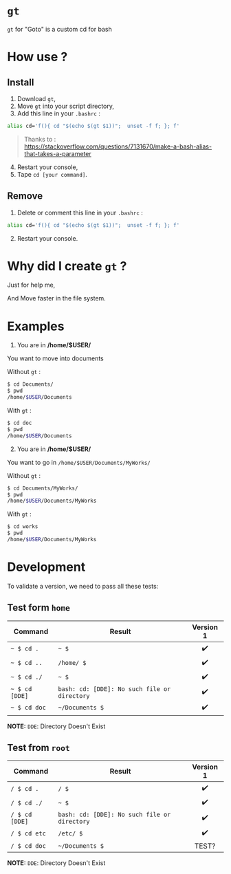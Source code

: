 # `gt`

`gt` for "Goto" is a custom cd for bash

# How use ?

## Install

1. Download `gt`,
2. Move `gt` into your script directory,
3. Add this line in your `.bashrc` :

```bash
alias cd='f(){ cd "$(echo $(gt $1))";  unset -f f; }; f'
```

> Thanks to :  
> https://stackoverflow.com/questions/7131670/make-a-bash-alias-that-takes-a-parameter

4. Restart your console,
5. Tape `cd [your command]`.

## Remove

1. Delete or comment this line in your `.bashrc` :

```bash
alias cd='f(){ cd "$(echo $(gt $1))";  unset -f f; }; f'
```

2. Restart your console.

# Why did I create `gt` ?

Just for help me,  

And Move faster in the file system.

# Examples

1. You are in **/home/$USER/**

You want to move into documents

Without `gt` :
```sh
$ cd Documents/
$ pwd
/home/$USER/Documents
```

With `gt` :

```sh
$ cd doc
$ pwd
/home/$USER/Documents
```

2. You are in **/home/$USER/**  

You want to go in `/home/$USER/Documents/MyWorks/`

Without `gt` :
```sh
$ cd Documents/MyWorks/
$ pwd
/home/$USER/Documents/MyWorks
```

With `gt` :

```sh
$ cd works
$ pwd
/home/$USER/Documents/MyWorks
```

# Development

To validate a version, we need to pass all these tests:

## Test form `home`

| Command       | Result                                       | Version 1  |
| ------------- | -------------------------------------------- | :--------: |
| `~ $ cd .`    | `~ $`                                        | ✔️         |
| `~ $ cd ..`   | `/home/ $`                                   | ✔️         |
| `~ $ cd ./`   | `~ $`                                        | ✔️         |
| `~ $ cd [DDE]`| `bash: cd: [DDE]: No such file or directory` | ✔️         |
| `~ $ cd doc`  | `~/Documents $`                              | ✔️         |

**NOTE:** `DDE`: Directory Doesn't Exist

## Test from `root`

| Command       | Result                                       | Version 1  |
| ------------- | -------------------------------------------- | :--------: |
| `/ $ cd .`    | `/ $`                                        | ✔️         |
| `/ $ cd ./`   | `~ $`                                        | ✔️         |
| `/ $ cd [DDE]`| `bash: cd: [DDE]: No such file or directory` | ✔️         |
| `/ $ cd etc`  | `/etc/ $`                                    | ✔️         |
| `/ $ cd doc`  | `~/Documents $`                              | TEST?      |

**NOTE:** `DDE`: Directory Doesn't Exist
